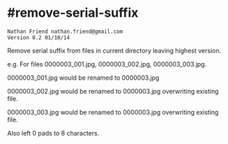 #remove-serial-suffix
====================
```
Nathan Friend nathan.friend@gmail.com
Version 0.2 01/10/14
```
Remove serial suffix from files in current directory leaving highest version. 

e.g. For files 0000003_001.jpg, 0000003_002.jpg, 0000003_003.jpg.

0000003_001.jpg would be renamed to 0000003.jpg

0000003_002.jpg would be renamed to 0000003.jpg overwriting existing file.

0000003_003.jpg would be renamed to 0000003.jpg overwriting existing file.

Also left 0 pads to 8 characters. 